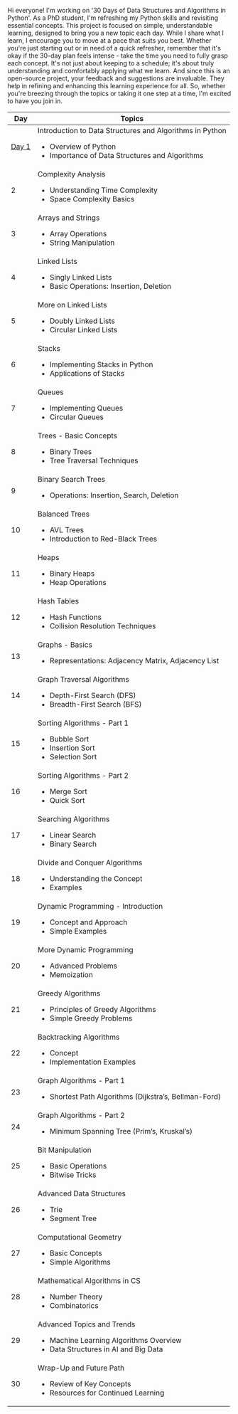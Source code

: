 Hi everyone! I'm working on '30 Days of Data Structures and Algorithms in Python'. As a PhD student, I'm refreshing my Python skills and revisiting essential concepts. This project is focused on simple, understandable learning, designed to bring you a new topic each day. While I share what I learn, I encourage you to move at a pace that suits you best. Whether you're just starting out or in need of a quick refresher, remember that it's okay if the 30-day plan feels intense - take the time you need to fully grasp each concept. It's not just about keeping to a schedule; it's about truly understanding and comfortably applying what we learn. And since this is an open-source project, your feedback and suggestions are invaluable. They help in refining and enhancing this learning experience for all. So, whether you're breezing through the topics or taking it one step at a time, I'm excited to have you join in.


<div align="center">
<table style="width: 100%;">
<thead>
<tr>
<th>Day</th>
<th>Topics</th>
</tr>
</thead>
<tbody>

<!-- Day 1 -->
<tr>
<td><a href="[URL_OF_THE_LINK](.\README..md)"> Day 1 </a></td>
<td>Introduction to Data Structures and Algorithms in Python 
<ul>
<li>Overview of Python</li>
<li>Importance of Data Structures and Algorithms</li>
</ul></td>
</tr>

<!-- Day 2 -->
<tr>
<td>2</td>
<td>Complexity Analysis <ul><li>Understanding Time Complexity</li><li>Space Complexity Basics</li></ul></td>
</tr>

<!-- Day 3 -->
<tr>
<td>3</td>
<td>Arrays and Strings <ul><li>Array Operations</li><li>String Manipulation</li></ul></td>
</tr>

<!-- Day 4 -->
<tr>
<td>4</td>
<td>Linked Lists <ul><li>Singly Linked Lists</li><li>Basic Operations: Insertion, Deletion</li></ul></td>
</tr>

<!-- Day 5 -->
<tr>
<td>5</td>
<td>More on Linked Lists <ul><li>Doubly Linked Lists</li><li>Circular Linked Lists</li></ul></td>
</tr>

<!-- Day 6 -->
<tr>
<td>6</td>
<td>Stacks <ul><li>Implementing Stacks in Python</li><li>Applications of Stacks</li></ul></td>
</tr>

<!-- Day 7 -->
<tr>
<td>7</td>
<td>Queues <ul><li>Implementing Queues</li><li>Circular Queues</li></ul></td>
</tr>

<!-- Day 8 -->
<tr>
<td>8</td>
<td>Trees - Basic Concepts <ul><li>Binary Trees</li><li>Tree Traversal Techniques</li></ul></td>
</tr>

<!-- Day 9 -->
<tr>
<td>9</td>
<td>Binary Search Trees <ul><li>Operations: Insertion, Search, Deletion</li></ul></td>
</tr>

<!-- Day 10 -->
<tr>
<td>10</td>
<td>Balanced Trees <ul><li>AVL Trees</li><li>Introduction to Red-Black Trees</li></ul></td>
</tr>

<!-- Day 11 -->
<tr>
<td>11</td>
<td>Heaps <ul><li>Binary Heaps</li><li>Heap Operations</li></ul></td>
</tr>

<!-- Day 12 -->
<tr>
<td>12</td>
<td>Hash Tables <ul><li>Hash Functions</li><li>Collision Resolution Techniques</li></ul></td>
</tr>

<!-- Day 13 -->
<tr>
<td>13</td>
<td>Graphs - Basics <ul><li>Representations: Adjacency Matrix, Adjacency List</li></ul></td>
</tr>

<!-- Day 14 -->
<tr>
<td>14</td>
<td>Graph Traversal Algorithms <ul><li>Depth-First Search (DFS)</li><li>Breadth-First Search (BFS)</li></ul></td>
</tr>

<!-- Day 15 -->
<tr>
<td>15</td>
<td>Sorting Algorithms - Part 1 <ul><li>Bubble Sort</li><li>Insertion Sort</li><li>Selection Sort</li></ul></td>
</tr>

<!-- Day 16 -->
<tr>
<td>16</td>
<td>Sorting Algorithms - Part 2 <ul><li>Merge Sort</li><li>Quick Sort</li></ul></td>
</tr>

<!-- Day 17 -->
<tr>
<td>17</td>
<td>Searching Algorithms <ul><li>Linear Search</li><li>Binary Search</li></ul></td>
</tr>

<!-- Day 18 -->
<tr>
<td>18</td>
<td>Divide and Conquer Algorithms <ul><li>Understanding the Concept</li><li>Examples</li></ul></td>
</tr>

<!-- Day 19 -->
<tr>
<td>19</td>
<td>Dynamic Programming - Introduction <ul><li>Concept and Approach</li><li>Simple Examples</li></ul></td>
</tr>

<!-- Day 20 -->
<tr>
<td>20</td>
<td>More Dynamic Programming <ul><li>Advanced Problems</li><li>Memoization</li></ul></td>
</tr>

<!-- Day 21 -->
<tr>
<td>21</td>
<td>Greedy Algorithms <ul><li>Principles of Greedy Algorithms</li><li>Simple Greedy Problems</li></ul></td>
</tr>

<!-- Day 22 -->
<tr>
<td>22</td>
<td>Backtracking Algorithms <ul><li>Concept</li><li>Implementation Examples</li></ul></td>
</tr>

<!-- Day 23 -->
<tr>
<td>23</td>
<td>Graph Algorithms - Part 1 <ul><li>Shortest Path Algorithms (Dijkstra’s, Bellman-Ford)</li></ul></td>
</tr>

<!-- Day 24 -->
<tr>
<td>24</td>
<td>Graph Algorithms - Part 2 <ul><li>Minimum Spanning Tree (Prim’s, Kruskal’s)</li></ul></td>
</tr>

<!-- Day 25 -->
<tr>
<td>25</td>
<td>Bit Manipulation <ul><li>Basic Operations</li><li>Bitwise Tricks</li></ul></td>
</tr>

<!-- Day 26 -->
<tr>
<td>26</td>
<td>Advanced Data Structures <ul><li>Trie</li><li>Segment Tree</li></ul></td>
</tr>

<!-- Day 27 -->
<tr>
<td>27</td>
<td>Computational Geometry <ul><li>Basic Concepts</li><li>Simple Algorithms</li></ul></td>
</tr>

<!-- Day 28 -->
<tr>
<td>28</td>
<td>Mathematical Algorithms in CS <ul><li>Number Theory</li><li>Combinatorics</li></ul></td>
</tr>

<!-- Day 29 -->
<tr>
<td>29</td>
<td>Advanced Topics and Trends <ul><li>Machine Learning Algorithms Overview</li><li>Data Structures in AI and Big Data</li></ul></td>
</tr>

<!-- Day 30 -->
<tr>
<td>30</td>
<td>Wrap-Up and Future Path <ul><li>Review of Key Concepts</li><li>Resources for Continued Learning</li></ul></td>
</tr>

</tbody>
</table>
</div>
